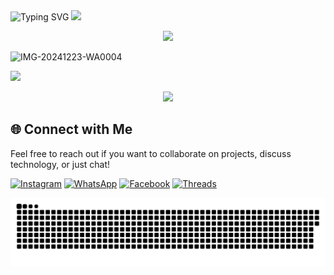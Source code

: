 <div align="center" style="display: inline-block;">
  <img src="https://readme-typing-svg.herokuapp.com?font=Pacifico&color=%ffffff&size=48&center=true&vCenter=true&width=1200&height=100&lines=Welcome+to+Github+WahyuXD!" alt="Typing SVG" style="display: inline-block;">
  <img src="https://media.giphy.com/media/hvRJCLFzcasrR4ia7z/giphy.gif" width="28" style="display: inline-block;">
</div>
<p align="center">
   <img src="https://komarev.com/ghpvc/?username=W4hyuXD&label=Profile+Views&style=flat-square&color=ff0000"/>
</p>

  <p align="center">

![IMG-20241223-WA0004](https://github.com/user-attachments/assets/9b8b780d-0a69-441e-af81-7bf9632c46bb)

<!--
<table align="center">
<p align="center">
  <tr>
    <td align="center" width="30">
        <img src="https://techstack-generator.vercel.app/python-icon.svg" width="29" height="28" alt="python" /><br>Python
    </td>
  </tr>
</p>
</table>[![Proyek Baru 16[67ED29D].png](https://github.com/W4hyuXD/W4hyuXD/assets/131398263/967d35b3-eb0f-490c-b1f8-9137ad3e2014)
-->

<p align="center>
  <a href="https://github.com/W4hyuXD">
    <img src="https://github-stats-alpha.vercel.app/api?username=W4hyuXD&cc=22272e&tc=37BCF6&ic=fff&bc=0000">
</a>
  </p>
  <p align="center">
  <img src="https://github-readme-stats.vercel.app/api/top-langs/?username=W4hyuXD&layout=compact&theme=monokai&langs_count=12"/><br />
</p>

## 🌐 Connect with Me

Feel free to reach out if you want to collaborate on projects, discuss technology, or just chat!

[![Instagram](https://img.shields.io/badge/-Instagram-%23E4405F?style=flat&logo=instagram&logoColor=white)](https://www.instagram.com/why.404_)
[![WhatsApp](https://img.shields.io/badge/-WhatsApp-%23232D25?style=flat&logo=whatsapp&logoColor=white)](https://wa.me/233506380966)
[![Facebook](https://img.shields.io/badge/-Facebook-%23blue?style=flat&logo=facebook&logoColor=white)](https://m.facebook.com/whyu.404)
[![Threads](https://img.shields.io/badge/-Threads-000000?style=flat&logo=threads&logoColor=white)](https://www.threads.net/@why.404_)


<p align="center">
 <img width="1000" src="assets/github-snake.svg" alt="snake"/>
</p>


